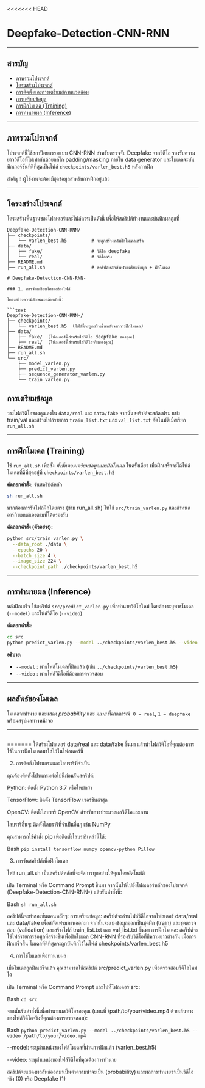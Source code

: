 <<<<<<< HEAD
# Deepfake-Detection-CNN-RNN
---

## สารบัญ

- [ภาพรวมโปรเจกต์](#ภาพรวมโปรเจกต์)
- [โครงสร้างโปรเจกต์](#โครงสร้างโปรเจกต์)
- [การติดตั้งและการเตรียมสภาพแวดล้อม](#การติดตั้งและการเตรียมสภาพแวดล้อม)
- [การเตรียมข้อมูล](#การเตรียมข้อมูล)
- [การฝึกโมเดล (Training)](#การฝึกโมเดล-training)
- [การทำนายผล (Inference)](#การทำนายผล-inference)



---

## ภาพรวมโปรเจกต์

โปรเจกต์นี้ใช้สถาปัตยกรรมแบบ CNN-RNN สำหรับตรวจจับ Deepfake จากวิดีโอ รองรับความยาววิดีโอที่ไม่เท่ากันด้วยกลไก padding/masking ภายใน data generator และโมเดลจะบันทึกเวอร์ชันที่ดีที่สุดเป็นไฟล์ `checkpoints/varlen_best.h5` หลังการฝึก

สำคัญ!! ผู้ใช้งานจะต้องมีชุดข้อมูลสำหรับการฝึกอยู่เเล้ว

---

## โครงสร้างโปรเจกต์

โครงสร้างพื้นฐานของโฟลเดอร์และไฟล์ควรเป็นดังนี้ เพื่อให้สคริปต์ทำงานและบันทึกผลถูกที่

```
Deepfake-Detection-CNN-RNN/
├── checkpoints/
│   └── varlen_best.h5         # จะถูกสร้างหลังฝึกโมเดลเสร็จ
├── data/
│   ├── fake/                  # วิดีโอ deepfake
│   └── real/                  # วิดีโอจริง
├── README.md
├── run_all.sh                 # สคริปต์หลักสำหรับเตรียมข้อมูล + ฝึกโมเดล

# Deepfake-Detection-CNN-RNN-

### 1. การจัดเตรียมโครงสร้างไฟล์

โครงสร้างควรมีลักษณะคล้ายกับนี้:

```text
Deepfake-Detection-CNN-RNN-/
├── checkpoints/
│   └── varlen_best.h5  (ไฟล์นี้จะถูกสร้างขึ้นหลังจากการฝึกโมเดล)
├── data/
│   ├── fake/  (โฟลเดอร์นี้สำหรับใส่วิดีโอ deepfake ของคุณ)
│   ├── real/  (โฟลเดอร์นี้สำหรับใส่วิดีโอจริงของคุณ)
├── README.md
├── run_all.sh
└── src/
    ├── model_varlen.py
    ├── predict_varlen.py
    ├── sequence_generator_varlen.py
    └── train_varlen.py

```

## การเตรียมข้อมูล

วางไฟล์วิดีโอของคุณลงใน `data/real` และ `data/fake` จากนั้นสคริปต์จะสกัดเฟรม แบ่ง train/val และสร้างไฟล์รายการ `train_list.txt` และ `val_list.txt` อัตโนมัติเมื่อเรียก `run_all.sh`

---

## การฝึกโมเดล (Training)

ใช้ `run_all.sh` เพื่อสั่ง *ทั้งขั้นตอนเตรียมข้อมูลและฝึกโมเดล* ในครั้งเดียว เมื่อฝึกเสร็จจะได้ไฟล์โมเดลที่ดีที่สุดอยู่ที่ `checkpoints/varlen_best.h5`

**คัดลอกคำสั่ง:** รันสคริปต์หลัก

```bash
sh run_all.sh
```

หากต้องการรันไฟล์ฝึกโดยตรง (ข้าม run\_all.sh) ให้ใช้ `src/train_varlen.py` และกำหนดอาร์กิวเมนต์เองตามที่โค้ดรองรับ

**คัดลอกคำสั่ง (ตัวอย่าง):**

```bash
python src/train_varlen.py \
  --data_root ./data \
  --epochs 20 \
  --batch_size 4 \
  --image_size 224 \
  --checkpoint_path ./checkpoints/varlen_best.h5
```

---

## การทำนายผล (Inference)

หลังฝึกเสร็จ ใช้สคริปต์ `src/predict_varlen.py` เพื่อทำนายวิดีโอใหม่ โดยต้องระบุพาธโมเดล (`--model`) และไฟล์วิดีโอ (`--video`)

**คัดลอกคำสั่ง:**

```bash
cd src
python predict_varlen.py --model ../checkpoints/varlen_best.h5 --video /path/to/your/video.mp4
```

**อธิบาย:**

- `--model` : พาธไฟล์โมเดลที่ฝึกแล้ว (เช่น `../checkpoints/varlen_best.h5`)
- `--video` : พาธไฟล์วิดีโอที่ต้องการตรวจสอบ

---

## ผลลัพธ์ของโมเดล

โมเดลจะทำนาย เเละแสดง *probability* และ *คลาส* ที่คาดการณ์  `0 = real`, `1 = deepfake` พร้อมสรุปผลทางหน้าจอ&#x20;

---

##
=======
ให้สร้างโฟลเดอร์ data/real และ data/fake ขึ้นมา แล้วนำไฟล์วิดีโอที่คุณต้องการใช้ในการฝึกโมเดลมาใส่ไว้ในโฟลเดอร์นี้

2. การติดตั้งโปรแกรมและไลบรารีที่จำเป็น

คุณต้องติดตั้งโปรแกรมต่อไปนี้ก่อนรันสคริปต์:

Python: ติดตั้ง Python 3.7 หรือใหม่กว่า

TensorFlow: ติดตั้ง TensorFlow เวอร์ชันล่าสุด

OpenCV: ติดตั้งไลบรารี OpenCV สำหรับการประมวลผลวิดีโอและภาพ

ไลบรารีอื่นๆ: ติดตั้งไลบรารีที่จำเป็นอื่นๆ เช่น NumPy

คุณสามารถใช้คำสั่ง pip เพื่อติดตั้งไลบรารีเหล่านี้ได้:

Bash
```pip install tensorflow numpy opencv-python Pillow```


3. การรันสคริปต์เพื่อฝึกโมเดล

ไฟล์ run_all.sh เป็นสคริปต์หลักที่จะจัดการทุกอย่างให้คุณโดยอัตโนมัติ

เปิด Terminal หรือ Command Prompt ขึ้นมา จากนั้นให้ไปยังโฟลเดอร์หลักของโปรเจกต์ (Deepfake-Detection-CNN-RNN-) แล้วรันคำสั่งนี้:

Bash
```sh run_all.sh```


สคริปต์นี้จะทำสองขั้นตอนหลักๆ:
การเตรียมข้อมูล: สคริปต์จะอ่านไฟล์วิดีโอจากโฟลเดอร์ data/real และ data/fake เพื่อสกัดเฟรมภาพออกมา จากนั้นจะแบ่งข้อมูลออกเป็นชุดฝึก (train) และชุดตรวจสอบ (validation) และสร้างไฟล์ train_list.txt และ val_list.txt ขึ้นมา
การฝึกโมเดล: สคริปต์จะใช้ไฟล์รายการข้อมูลที่สร้างขึ้นเพื่อฝึกโมเดล CNN-RNN ที่รองรับวิดีโอที่มีความยาวต่างกัน เมื่อการฝึกเสร็จสิ้น โมเดลที่ดีที่สุดจะถูกบันทึกไว้ในไฟล์ checkpoints/varlen_best.h5

4. การใช้โมเดลเพื่อทำนายผล

เมื่อโมเดลถูกฝึกเสร็จแล้ว คุณสามารถใช้สคริปต์ src/predict_varlen.py เพื่อตรวจสอบวิดีโอใหม่ได้

เปิด Terminal หรือ Command Prompt และไปที่โฟลเดอร์ src:

Bash
```cd src```


จากนั้นรันคำสั่งนี้เพื่อทำนายผลวิดีโอของคุณ (แทนที่ /path/to/your/video.mp4 ด้วยเส้นทางของไฟล์วิดีโอจริงที่คุณต้องการตรวจสอบ):

Bash
```python predict_varlen.py --model ../checkpoints/varlen_best.h5 --video /path/to/your/video.mp4```

--model: ระบุตำแหน่งของไฟล์โมเดลที่ผ่านการฝึกแล้ว (varlen_best.h5)

--video: ระบุตำแหน่งของไฟล์วิดีโอที่คุณต้องการทำนาย

สคริปต์จะแสดงผลลัพธ์ออกมาเป็นค่าความน่าจะเป็น (probability) และผลการทำนายว่าเป็นวิดีโอจริง (0) หรือ Deepfake (1)
